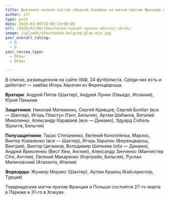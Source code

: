```yaml
---
title: Шевченко назвал состав сборной Украины на матчи против Франции и Польши
author: xfr
type: post
date: 2020-03-06T18:08:21+00:00
url: /2020/03/06/shevchenko-nazval-sostav-sbornoj-ukrai/
image: /uploads/shevchenko-belgrad-glav-min.jpg
yasr_overall_rating:
  - 0
  - 0
yasr_review_type:
  - Other
  - Other

---
```

В списке, размещенном на сайте УАФ, 24 футболиста. Среди них есть и дебютант &#8212; хавбек Игорь Харатин из Ференцвароша.

**Вратари**: Андрей Пятов (Шахтер), Андрей Лунин (Овьедо, Испания), Юрий Панькив

**Защитники**: Николай Матвиенко, Сергей Кривцов, Сергей Болбат (все — Шахтер), Игорь Пластун (Гент, Бельгия), Артем Шабанов, Виталий Миколенко, Александр Караваев (все — Динамо), Эдуард Соболь (Брюгге, Бельгия)

**Полузащитники**: Тарас Степаненко, Евгений Коноплянка, Марлос, Виктор Коваленко (все — Шахтер), Игорь Харатин (Ференцварош, Венгрия), Виктор Циганков, Володимир Шепелев (оба — Динамо), Андрей Ярмоленко (Вест Хем, Англия), Александр Зинченко (Манчестер Сіти, Англия), Евгений Макаренко (Кортрейк, Бельгия), Руслан Малиновский (Аталанта, Италия)

**Форварды**: Жуниор Мораес (Шахтер), Артем Кравец (Кайсериспор, Турция)

Товарищеские матчи против Франции и Польши состоятся 27-го марта в Париже и 31-го в Хожуве.